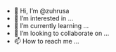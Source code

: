 - 👋 Hi, I’m @zuhrusa
- 👀 I’m interested in ...
- 🌱 I’m currently learning ...
- 💞️ I’m looking to collaborate on ...
- 📫 How to reach me ...

<!---
zuhrusa/zuhrusa is a ✨ special ✨ repository because its `README.md` (this file) appears on your GitHub profile.
You can click the Preview link to take a look at your changes.
--->
